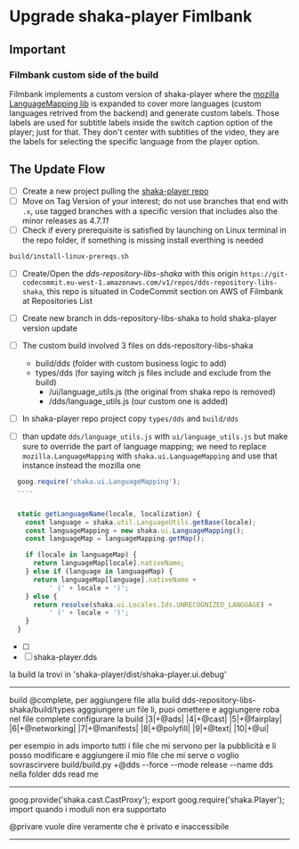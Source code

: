 # Upgrade shaka-player Fimlbank

## Important

### Filmbank custom side of the build

Filmbank implements a custom version of shaka-player where the [mozilla LanguageMapping lib](https://github.com/mozilla/language-mapping-list) is expanded to cover more languages (custom languages retrived from the backend) and generate custom labels. Those labels are used for subtitle labels inside the switch caption option of the player; just for that. They don't center with subtitles of the video, they are the labels for selecting the specific language from the player option.

## The Update Flow

- [ ] Create a new project pulling the [shaka-player repo](https://github.com/google/shaka-player.git)
- [ ] Move on Tag Version of your interest; do not use branches that end with `.x`, use tagged branches with a specific version that includes also the minor releases as 4.7._11_
- [ ] Check if every prerequisite is satisfied by launching on Linux terminal in the repo folder, if something is missing install everthing is needed

```bash
build/install-linux-prereqs.sh
```

- [ ] Create/Open the _dds-repository-libs-shaka_ with this origin `https://git-codecommit.eu-west-1.amazonaws.com/v1/repos/dds-repository-libs-shaka`, this repo is situated in CodeCommit section on AWS of Filmbank at Repositories List
- [ ] Create new branch in dds-repository-libs-shaka to hold shaka-player version update

- [ ] The custom build involved 3 files on dds-repository-libs-shaka

  - build/dds (folder with custom business logic to add)
  - types/dds (for saying witch js files include and exclude from the build)
    - /ui/language_utils.js (the original from shaka repo is removed)
    - /dds/language_utils.js (our custom one is added)

- [ ] In shaka-player repo project copy `types/dds` and `build/dds`
- [ ] than update `dds/language_utils.js` with `ui/language_utils.js` but make sure to override the part of language mapping; we need to replace `mozilla.LanguageMapping` with `shaka.ui.LanguageMapping` and use that instance instead the mozilla one

```js
  goog.require('shaka.ui.LanguageMapping');
  ....


  static getLanguageName(locale, localization) {
	const language = shaka.util.LanguageUtils.getBase(locale);
    const languageMapping = new shaka.ui.LanguageMapping();
    const languageMap = languageMapping.getMap();

    if (locale in languageMap) {
      return languageMap[locale].nativeName;
    } else if (language in languageMap) {
      return languageMap[language].nativeName +
          ' (' + locale + ')';
    } else {
      return resolve(shaka.ui.Locales.Ids.UNRECOGNIZED_LANGUAGE) +
          ' (' + locale + ')';
    }
  }
```

- [ ]
- [ ] shaka-player.dds

la build la trovi in 'shaka-player/dist/shaka-player.ui.debug'

---

build @complete, per aggiungere file alla build dds-repository-libs-shaka/build/types agggiungere un file li, puoi omettere e aggiungere roba
nel file complete configurare la build
|3|+@ads|
|4|+@cast|
|5|+@fairplay|
|6|+@networking|
|7|+@manifests|
|8|+@polyfill|
|9|+@text|
|10|+@ui|

per esempio in ads importo tutti i file che mi servono per la pubblicità e li posso modificare e aggiungere il mio file che mi serve o voglio sovrascirvere
build/build.py +@dds --force --mode release --name dds nella folder dds read me

---

goog.provide('shaka.cast.CastProxy'); export
goog.require('shaka.Player'); import
quando i moduli non era supportato

@privare vuole dire veramente che è privato e inaccessibile

---
